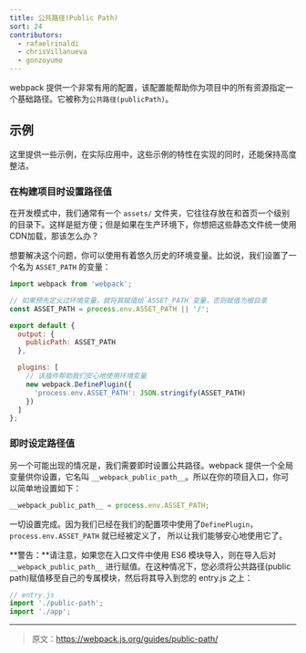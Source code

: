 ```yaml
---
title: 公共路径(Public Path)
sort: 24
contributors:
  - rafaelrinaldi
  - chrisVillanueva
  - gonzoyumo
---
```


webpack 提供一个非常有用的配置，该配置能帮助你为项目中的所有资源指定一个基础路径。它被称为`公共路径(publicPath)`。


## 示例

这里提供一些示例，在实际应用中，这些示例的特性在实现的同时，还能保持高度整洁。

### 在构建项目时设置路径值

在开发模式中，我们通常有一个 `assets/` 文件夹，它往往存放在和首页一个级别的目录下。这样是挺方便；但是如果在生产环境下，你想把这些静态文件统一使用CDN加载，那该怎么办？

想要解决这个问题，你可以使用有着悠久历史的环境变量。比如说，我们设置了一个名为 `ASSET_PATH` 的变量：

``` js
import webpack from 'webpack';

// 如果预先定义过环境变量，就将其赋值给`ASSET_PATH`变量，否则赋值为根目录
const ASSET_PATH = process.env.ASSET_PATH || '/';

export default {
  output: {
    publicPath: ASSET_PATH
  },

  plugins: [
    // 该插件帮助我们安心地使用环境变量
    new webpack.DefinePlugin({
      'process.env.ASSET_PATH': JSON.stringify(ASSET_PATH)
    })
  ]
};
```

### 即时设定路径值

另一个可能出现的情况是，我们需要即时设置公共路径。webpack 提供一个全局变量供你设置，它名叫 `__webpack_public_path__`。所以在你的项目入口，你可以简单地设置如下：

```js
__webpack_public_path__ = process.env.ASSET_PATH;
```

一切设置完成。因为我们已经在我们的配置项中使用了`DefinePlugin`，
`process.env.ASSET_PATH` 就已经被定义了，
所以让我们能够安心地使用它了。

**警告：**请注意，如果您在入口文件中使用 ES6 模块导入，则在导入后对 `__webpack_public_path__` 进行赋值。在这种情况下，您必须将公共路径(public path)赋值移至自己的专属模块，然后将其导入到您的 entry.js 之上：

```js
// entry.js
import './public-path';
import './app';
```

***

> 原文：https://webpack.js.org/guides/public-path/

